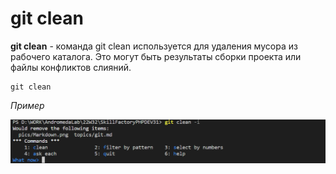 # git clean

**git clean** - команда git clean используется для удаления мусора из рабочего каталога. Это могут быть результаты сборки проекта или файлы конфликтов слияний.

```bash=
git clean 
```

*Пример*

![git checkout](/pics/Clean.png)